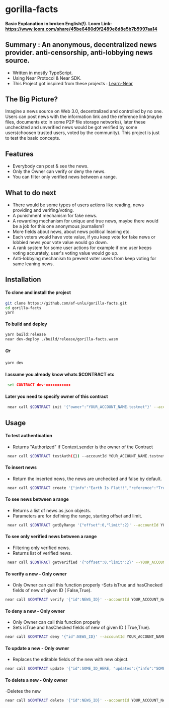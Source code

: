 # gorilla-facts
#### Basic Explanation in broken English(!). Loom Link: https://www.loom.com/share/45be6480d9f2489e8d8e5b7b5997aa14
## Summary : An anonymous, decentralized news provider. anti-censorship, anti-lobbying news source.
- Written in mostly TypeScript.
- Using Near Protocol & Near SDK.
- This Project got inspired from these projects : [Learn-Near]

## The Big Picture?
Imagine a news source on Web 3.0, decentralized and controlled by no one. Users can post news with the information link and the reference link(maybe files, documents etc in some P2P file storage networks), later these uncheckted and unverified news would be got verified by some users(choosen trusted users, voted by the community).
This project is just to test the basic concepts.

## Features
- Everybody can post & see the news.
- Only the Owner can verify or deny the news.
- You can filter only verified news between a range.

## What to do next
- There would be some types of users actions like reading, news providing and verifing/voting.
- A punishment mechanism for fake news.
- A rewarding mechanism for unique and true news, maybe there would be a job for this one anonymous journalism?
- More fields about news, about news political leaning etc.
- Each voters would have vote value, if you keep vote for fake news or lobbied news your vote value would go down.
- A rank system for some user actions for example if one user keeps voting accurately, user's voting value would go up.
- Anti-lobbying mechanism to prevent voter users from keep voting for same leaning news.

## Installation

#### To clone and install the project

```sh
git clone https://github.com/af-unlu/gorilla-facts.git
cd gorilla-facts
yarn
```

#### To build and deploy
```sh
yarn build:release
near dev-deploy ./build/release/gorilla-facts.wasm
```
##### Or 
```sh
yarn dev
```
#### I assume you already know whats $CONTRACT etc
```cmd
 set CONTRACT dev-xxxxxxxxxxx
```

#### Later you need to specify owner of this contract
```sh
 near call $CONTRACT init '{"owner":"YOUR_ACCOUNT_NAME.testnet"}' --accountId $CONTRACT
```

## Usage

#### To test authentication
- Returns "Authorized" if Context.sender is the owner of the Contract
```sh
 near call $CONTRACT testAuth({}) --accountId YOUR_ACCOUNT_NAME.testnet
```
#### To insert news
- Return the inserted news, the news are unchecked and false by default.
```sh
 near call $CONTRACT create '{"info":"Earth Is Flat!!","reference":"Trust me bro"}' --accountId YOUR_ACCOUNT_NAME.testnet
```

#### To see news between a range
- Returns a list of news as json objects. 
- Parameters are for defining the range, starting offset and limit.
```sh
 near call $CONTRACT getByRange '{"offset":0,"limit":2}' --accountId YOUR_ACCOUNT_NAME.testnet
```

#### To see only verified news between a range
- Filtering only verified news.
- Returns list of verified news.
```sh
 near call $CONTRACT getVerified '{"offset":0,"limit":2}' --YOUR_ACCOUNT_NAME.testnet
```

#### To verify a new - Only owner
- Only Owner can call this function properly
-Sets isTrue and hasChecked fields of new of given ID ( False,True). 
```sh
near call $CONTRACT verify '{"id":NEWS_ID}' --accountId YOUR_ACCOUNT_NAME.testnet
```

#### To deny a new - Only owner
- Only Owner can call this function properly
- Sets isTrue and hasChecked fields of new of given ID ( True,True). 
```sh
near call $CONTRACT deny '{"id":NEWS_ID}' --accountId YOUR_ACCOUNT_NAME.testnet
```

#### To update a new - Only owner
- Replaces the editable fields of the new with new object.
```sh
near call $CONTRACT update '{"id":SOME_ID_HERE, "updates":{"info":"SOMESTRING", "reference":"SOMESTRING","isTrue":false,"hasChecked":true} }' --accountId YOUR_ACCOUNT_NAME.testnet
``` 
#### To delete a new - Only owner
-Deletes the new
```sh
near call $CONTRACT delete '{"id":NEWS_ID}' --accountId YOUR_ACCOUNT_NAME.testnet
```

[//]: # (These are reference links used in the body of this note and get stripped out when the markdown processor does its job. There is no need to format nicely because it shouldn't be seen. Thanks SO - http://stackoverflow.com/questions/4823468/store-comments-in-markdown-syntax)
   [Learn-Near]: <https://github.com/orgs/Learn-NEAR/repositories?q=l1&type=all&language=typescript&sort=>

